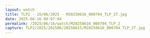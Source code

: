 ```yaml
---
layout: watch
title: TLP2 - 16/06/2025 - M20250616_000704_TLP_2T.jpg
date: 2025-06-16 00:07:04
permalink: /2025/06/16/watch/M20250616_000704_TLP_2
capture: TLP2/2025/202506/20250615/M20250616_000704_TLP_2T.jpg
---
```

